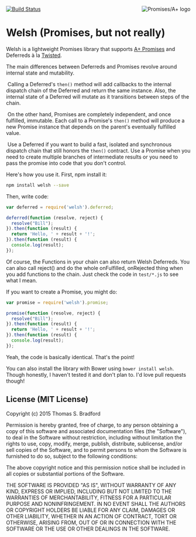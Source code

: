 [![Build Status](https://travis-ci.org/kode4food/welsh.png)](https://travis-ci.org/kode4food/welsh)<a href="http://promises-aplus.github.com/promises-spec">
    <img src="http://promises-aplus.github.com/promises-spec/assets/logo-small.png"
         align="right" alt="Promises/A+ logo" />
</a>

# Welsh (Promises, but not really)

Welsh is a lightweight Promises library that supports [A+ Promises](https://promisesaplus.com/) and Deferreds à la [Twisted](https://twistedmatrix.com/documents/current/core/howto/defer.html).

The main differences between Deferreds and Promises revolve around internal state and mutability. 

 Calling a Deferred's `then()` method will add callbacks to the internal dispatch chain of the Deferred and return the same instance.  Also, the internal state of a Deferred will mutate as it transitions between steps of the chain. 

 On the other hand, Promises are completely independent, and once fulfilled, immutable.  Each call to a Promise's `then()` method will produce a new Promise instance that depends on the parent's eventually fulfilled value. 

 Use a Deferred if you want to build a fast, isolated and synchronous dispatch chain that still honors the `then()` contract.  Use a Promise when you need to create multiple branches of intermediate results or you need to pass the promise into code that you don't control.

Here's how you use it.  First, npm install it:

```bash
npm install welsh --save
```

Then, write code:

```javascript
var deferred = require('welsh').deferred;

deferred(function (resolve, reject) {
  resolve("Bill");
}).then(function (result) {
  return 'Hello, ' + result + '!';
}).then(function (result) {
  console.log(result);
});
```

Of course, the Functions in your chain can also return Welsh Deferreds.  You can also call reject() and do the whole onFulfilled, onRejected thing when you add functions to the chain.  Just check the code in `test/*.js` to see what I mean.

If you want to create a Promise, you might do:

```javascript
var promise = require('welsh').promise;

promise(function (resolve, reject) {
  resolve("Bill");
}).then(function (result) {
  return 'Hello, ' + result + '!';
}).then(function (result) {
  console.log(result);
});
```

Yeah, the code is basically identical.  That's the point!

You can also install the library with Bower using `bower install welsh`.  Though honestly, I haven't tested it and don't plan to.  I'd love pull requests though!

## License (MIT License)
Copyright (c) 2015 Thomas S. Bradford

Permission is hereby granted, free of charge, to any person
obtaining a copy of this software and associated documentation
files (the "Software"), to deal in the Software without
restriction, including without limitation the rights to use,
copy, modify, merge, publish, distribute, sublicense, and/or
sell copies of the Software, and to permit persons to whom the
Software is furnished to do so, subject to the following
conditions:

The above copyright notice and this permission notice shall be
included in all copies or substantial portions of the Software.

THE SOFTWARE IS PROVIDED "AS IS", WITHOUT WARRANTY OF ANY KIND,
EXPRESS OR IMPLIED, INCLUDING BUT NOT LIMITED TO THE WARRANTIES
OF MERCHANTABILITY, FITNESS FOR A PARTICULAR PURPOSE AND
NONINFRINGEMENT. IN NO EVENT SHALL THE AUTHORS OR COPYRIGHT
HOLDERS BE LIABLE FOR ANY CLAIM, DAMAGES OR OTHER LIABILITY,
WHETHER IN AN ACTION OF CONTRACT, TORT OR OTHERWISE, ARISING
FROM, OUT OF OR IN CONNECTION WITH THE SOFTWARE OR THE USE OR
OTHER DEALINGS IN THE SOFTWARE.
